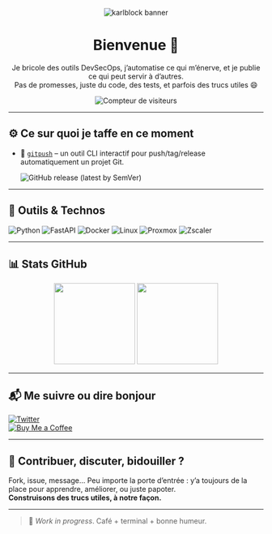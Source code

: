<p align="center">
  <img src="https://raw.githubusercontent.com/Karlblock/karlblock/main/assets/banner.png" alt="karlblock banner" />
</p>

<h1 align="center">Bienvenue 👋</h1>

<p align="center">
  Je bricole des outils DevSecOps, j’automatise ce qui m’énerve, et je publie ce qui peut servir à d’autres.<br />
  Pas de promesses, juste du code, des tests, et parfois des trucs utiles 😄
</p>

<p align="center">
  <img src="https://komarev.com/ghpvc/?username=Karlblock&style=flat&color=blue" alt="Compteur de visiteurs" />
</p>

---

## ⚙️ Ce sur quoi je taffe en ce moment

- 🚀 [`gitpush`](https://github.com/Karlblock/gitpush) – un outil CLI interactif pour push/tag/release automatiquement un projet Git.  

  ![GitHub release (latest by SemVer)](https://img.shields.io/github/v/release/Karlblock/gitpush?style=flat&label=version&color=brightgreen)

---

## 🧰 Outils & Technos

![Python](https://img.shields.io/badge/-Python-3776AB?logo=python&logoColor=white&style=flat)
![FastAPI](https://img.shields.io/badge/-FastAPI-009688?logo=fastapi&logoColor=white&style=flat)
![Docker](https://img.shields.io/badge/-Docker-2496ED?logo=docker&logoColor=white&style=flat)
![Linux](https://img.shields.io/badge/-Linux-FCC624?logo=linux&logoColor=black&style=flat)
![Proxmox](https://img.shields.io/badge/-Proxmox-000000?logo=proxmox&logoColor=white&style=flat)
![Zscaler](https://img.shields.io/badge/-Zscaler-0B93F6?logo=zscaler&logoColor=white&style=flat)

---

## 📊 Stats GitHub

<p align="center">
  <img src="https://github-readme-stats.vercel.app/api?username=Karlblock&show_icons=true&theme=tokyonight" height="160" />
  <img src="https://github-readme-stats.vercel.app/api/top-langs/?username=Karlblock&layout=compact&theme=tokyonight" height="160"/>
</p>

---

## 📬 Me suivre ou dire bonjour

[![Twitter](https://img.shields.io/badge/-Twitter-1DA1F2?logo=twitter&logoColor=white&style=flat)](https://twitter.com/...)  
[![Buy Me a Coffee](https://img.shields.io/badge/Buy%20me%20a%20coffee-☕-FFDD00?style=flat&logo=buy-me-a-coffee&logoColor=black)](https://www.buymeacoffee.com/karlblock)

---

## 🤝 Contribuer, discuter, bidouiller ?

Fork, issue, message... Peu importe la porte d’entrée : y’a toujours de la place pour apprendre, améliorer, ou juste papoter.  
**Construisons des trucs utiles, à notre façon.**

---

> 🧪 *Work in progress*. Café + terminal + bonne humeur.
